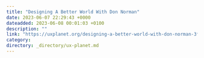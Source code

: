 ```yaml
---
title: "Designing A Better World With Don Norman"
date: 2023-06-07 22:29:43 +0000
dateadded: 2023-06-08 00:01:03 +0100
description: ""
link: "https://uxplanet.org/designing-a-better-world-with-don-norman-3fb8263ee325?source=rss----819cc2aaeee0---4"
category:
directory: _directory/ux-planet.md
---
```

